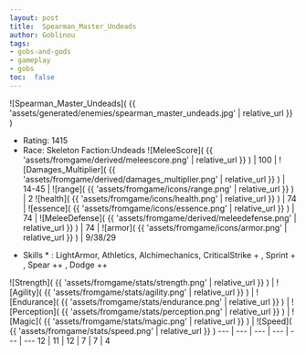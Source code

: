 ```yaml
---
layout: post
title:  Spearman_Master_Undeads
author: Goblinou
tags:
- gobs-and-gods
- gameplay
- gobs
toc:  false
---
```


![Spearman_Master_Undeads]( {{ 'assets/generated/enemies/spearman_master_undeads.jpg' | relative_url }} )
- Rating: 1415
- Race: Skeleton  Faction:Undeads
![MeleeScore]( {{ 'assets/fromgame/derived/meleescore.png' | relative_url }} ) | 100 | ![Damages_Multiplier]( {{ 'assets/fromgame/derived/damages_multiplier.png' | relative_url }} ) | 14-45 | ![range]( {{ 'assets/fromgame/icons/range.png' | relative_url }} ) | 2
![health]( {{ 'assets/fromgame/icons/health.png' | relative_url }} ) | 74 | ![essence]( {{ 'assets/fromgame/icons/essence.png' | relative_url }} ) | 74 | ![MeleeDefense]( {{ 'assets/fromgame/derived/meleedefense.png' | relative_url }} ) | 74 | ![armor]( {{ 'assets/fromgame/icons/armor.png' | relative_url }} ) | 9/38/29
* Skills * : LightArmor, Athletics, Alchimechanics, CriticalStrike + , Sprint + , Spear ++ , Dodge ++ 

![Strength]( {{ 'assets/fromgame/stats/strength.png' | relative_url }} ) | ![Agility]( {{ 'assets/fromgame/stats/agility.png' | relative_url }} ) | ![Endurance]( {{ 'assets/fromgame/stats/endurance.png' | relative_url }} ) | ![Perception]( {{ 'assets/fromgame/stats/perception.png' | relative_url }} ) | ![Magic]( {{ 'assets/fromgame/stats/magic.png' | relative_url }} ) | ![Speed]( {{ 'assets/fromgame/stats/speed.png' | relative_url }} )
--- | --- | --- | --- | --- | ---
12 | 11 | 12 | 7 | 7 | 4
